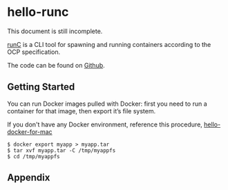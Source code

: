# hello-runc

This document is still incomplete.

[runC](http://runc.io/) is a CLI tool for spawning and running containers according to the OCP specification.

The code can be found on [Github](https://github.com/opencontainers/runc).

## Getting Started

You can run Docker images pulled with Docker: first you need to run a container for that image, then export it’s file system.

If you don't have any Docker environment, reference this procedure, [  hello-docker-for-mac](https://github.com/Soichiro75/hello-docker-for-mac)

```
$ docker export myapp > myapp.tar
$ tar xvf myapp.tar -C /tmp/myappfs
$ cd /tmp/myappfs
```


## Appendix
